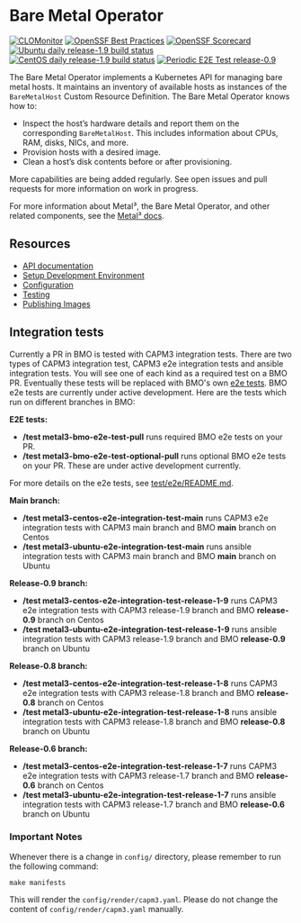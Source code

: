 # Bare Metal Operator

[![CLOMonitor](https://img.shields.io/endpoint?url=https://clomonitor.io/api/projects/cncf/metal3-io/badge)](https://clomonitor.io/projects/cncf/metal3-io)
[![OpenSSF Best Practices](https://www.bestpractices.dev/projects/9160/badge)](https://www.bestpractices.dev/projects/9160)
[![OpenSSF Scorecard](https://api.securityscorecards.dev/projects/github.com/metal3-io/baremetal-operator/badge)](https://securityscorecards.dev/viewer/?uri=github.com/metal3-io/baremetal-operator)
[![Ubuntu daily release-1.9 build status](https://jenkins.nordix.org/buildStatus/icon?job=metal3-periodic-ubuntu-e2e-integration-test-release-1-9&subject=Ubuntu%20daily%20release-1.9)](https://jenkins.nordix.org/view/Metal3/job/metal3-periodic-ubuntu-e2e-integration-test-release-1-9/)
[![CentOS daily release-1.9 build status](https://jenkins.nordix.org/buildStatus/icon?job=metal3-periodic-centos-e2e-integration-test-release-1-9&subject=CentOS%20daily%20release-1.9)](https://jenkins.nordix.org/view/Metal3/job/metal3-periodic-ubuntu-e2e-integration-test-release-1-9/)
[![Periodic E2E Test release-0.9](https://github.com/metal3-io/baremetal-operator/actions/workflows/e2e-test-periodic-release-0.9.yml/badge.svg)](https://github.com/metal3-io/baremetal-operator/actions/workflows/e2e-test-periodic-release-0.9.yml)

The Bare Metal Operator implements a Kubernetes API for managing bare metal
hosts. It maintains an inventory of available hosts as instances of the
`BareMetalHost` Custom Resource Definition. The Bare Metal Operator knows how
to:

- Inspect the host’s hardware details and report them on the corresponding
  `BareMetalHost`. This includes information about CPUs, RAM, disks, NICs, and
  more.
- Provision hosts with a desired image.
- Clean a host’s disk contents before or after provisioning.

More capabilities are being added regularly. See open issues and pull requests
for more information on work in progress.

For more information about Metal³, the Bare Metal Operator, and other related
components, see the [Metal³ docs](https://github.com/metal3-io/metal3-docs).

## Resources

- [API documentation](docs/api.md)
- [Setup Development Environment](docs/dev-setup.md)
- [Configuration](docs/configuration.md)
- [Testing](docs/testing.md)
- [Publishing Images](docs/publishing-images.md)

## Integration tests

Currently a PR in BMO is tested with CAPM3 integration tests. There are two
types of CAPM3 integration test, CAPM3 e2e integration tests and ansible
integration tests. You will see one of each kind as a required test on a BMO PR.
Eventually these tests will be replaced with BMO's own
[e2e tests](test/e2e/README.md). BMO e2e tests are currently under active
development. Here are the tests which run on different branches in BMO:

**E2E tests:**

- **/test metal3-bmo-e2e-test-pull** runs required BMO e2e tests on your PR.
- **/test metal3-bmo-e2e-test-optional-pull** runs optional BMO e2e tests on
  your PR. These are under active development currently.

For more details on the e2e tests, see [test/e2e/README.md](test/e2e/README.md).

**Main branch:**

- **/test metal3-centos-e2e-integration-test-main** runs CAPM3 e2e integration
  tests with CAPM3 main branch and BMO **main** branch on Centos
- **/test metal3-ubuntu-e2e-integration-test-main** runs ansible integration
  tests with CAPM3 main branch and BMO **main** branch on Ubuntu

**Release-0.9 branch:**

- **/test metal3-centos-e2e-integration-test-release-1-9** runs CAPM3 e2e
  integration tests with CAPM3 release-1.9 branch and BMO **release-0.9**
  branch on Centos
- **/test metal3-ubuntu-e2e-integration-test-release-1-9** runs ansible
  integration tests with CAPM3 release-1.9 branch and BMO **release-0.9**
  branch on Ubuntu

**Release-0.8 branch:**

- **/test metal3-centos-e2e-integration-test-release-1-8** runs CAPM3 e2e
  integration tests with CAPM3 release-1.8 branch and BMO **release-0.8**
  branch on Centos
- **/test metal3-ubuntu-e2e-integration-test-release-1-8** runs ansible
  integration tests with CAPM3 release-1.8 branch and BMO **release-0.8**
  branch on Ubuntu

**Release-0.6 branch:**

- **/test metal3-centos-e2e-integration-test-release-1-7** runs CAPM3 e2e
  integration tests with CAPM3 release-1.7 branch and BMO **release-0.6**
  branch on Centos
- **/test metal3-ubuntu-e2e-integration-test-release-1-7** runs ansible
  integration tests with CAPM3 release-1.7 branch and BMO **release-0.6**
  branch on Ubuntu

### Important Notes

Whenever there is a change in `config/` directory, please remember to run the
following command:

`make manifests`

This will render the `config/render/capm3.yaml`. Please do not change the
content of `config/render/capm3.yaml` manually.
